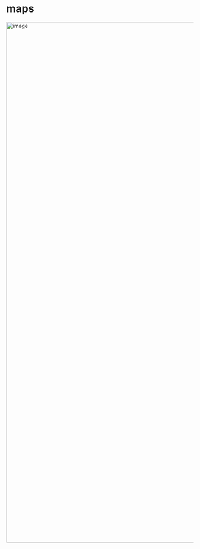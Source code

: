 # maps

<img width="1395" alt="image" src="https://github.com/ultish/maps/assets/3677031/b35622b8-c657-46dd-b7c2-f2ef39b57f67">
